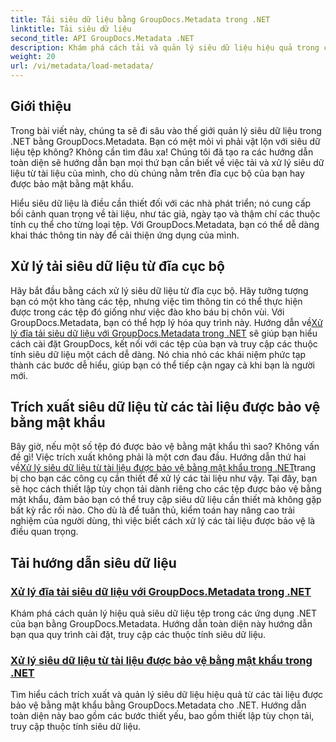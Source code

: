 ```yaml
---
title: Tải siêu dữ liệu bằng GroupDocs.Metadata trong .NET
linktitle: Tải siêu dữ liệu
second_title: API GroupDocs.Metadata .NET
description: Khám phá cách tải và quản lý siêu dữ liệu hiệu quả trong các ứng dụng .NET của bạn với GroupDocs.Metadata.
weight: 20
url: /vi/metadata/load-metadata/
---
```

## Giới thiệu

Trong bài viết này, chúng ta sẽ đi sâu vào thế giới quản lý siêu dữ liệu trong .NET bằng GroupDocs.Metadata. Bạn có mệt mỏi vì phải vật lộn với siêu dữ liệu tệp không? Không cần tìm đâu xa! Chúng tôi đã tạo ra các hướng dẫn toàn diện sẽ hướng dẫn bạn mọi thứ bạn cần biết về việc tải và xử lý siêu dữ liệu từ tài liệu của mình, cho dù chúng nằm trên đĩa cục bộ của bạn hay được bảo mật bằng mật khẩu. 

Hiểu siêu dữ liệu là điều cần thiết đối với các nhà phát triển; nó cung cấp bối cảnh quan trọng về tài liệu, như tác giả, ngày tạo và thậm chí các thuộc tính cụ thể cho từng loại tệp. Với GroupDocs.Metadata, bạn có thể dễ dàng khai thác thông tin này để cải thiện ứng dụng của mình.

## Xử lý tải siêu dữ liệu từ đĩa cục bộ
Hãy bắt đầu bằng cách xử lý siêu dữ liệu từ đĩa cục bộ. Hãy tưởng tượng bạn có một kho tàng các tệp, nhưng việc tìm thông tin có thể thực hiện được trong các tệp đó giống như việc đào kho báu bị chôn vùi. Với GroupDocs.Metadata, bạn có thể hợp lý hóa quy trình này. Hướng dẫn về[Xử lý đĩa tải siêu dữ liệu với GroupDocs.Metadata trong .NET](./handling-metadata-local-disk/) sẽ giúp bạn hiểu cách cài đặt GroupDocs, kết nối với các tệp của bạn và truy cập các thuộc tính siêu dữ liệu một cách dễ dàng. Nó chia nhỏ các khái niệm phức tạp thành các bước dễ hiểu, giúp bạn có thể tiếp cận ngay cả khi bạn là người mới.

## Trích xuất siêu dữ liệu từ các tài liệu được bảo vệ bằng mật khẩu
 Bây giờ, nếu một số tệp đó được bảo vệ bằng mật khẩu thì sao? Không vấn đề gì! Việc trích xuất không phải là một cơn đau đầu. Hướng dẫn thứ hai về[Xử lý siêu dữ liệu từ tài liệu được bảo vệ bằng mật khẩu trong .NET](./handling-metadata-from-password-protected-document/)trang bị cho bạn các công cụ cần thiết để xử lý các tài liệu như vậy. Tại đây, bạn sẽ học cách thiết lập tùy chọn tải dành riêng cho các tệp được bảo vệ bằng mật khẩu, đảm bảo bạn có thể truy cập siêu dữ liệu cần thiết mà không gặp bất kỳ rắc rối nào. Cho dù là để tuân thủ, kiểm toán hay nâng cao trải nghiệm của người dùng, thì việc biết cách xử lý các tài liệu được bảo vệ là điều quan trọng.

## Tải hướng dẫn siêu dữ liệu
### [Xử lý đĩa tải siêu dữ liệu với GroupDocs.Metadata trong .NET](./handling-metadata-local-disk/)
Khám phá cách quản lý hiệu quả siêu dữ liệu tệp trong các ứng dụng .NET của bạn bằng GroupDocs.Metadata. Hướng dẫn toàn diện này hướng dẫn bạn qua quy trình cài đặt, truy cập các thuộc tính siêu dữ liệu.
### [Xử lý siêu dữ liệu từ tài liệu được bảo vệ bằng mật khẩu trong .NET](./handling-metadata-from-password-protected-document/)
Tìm hiểu cách trích xuất và quản lý siêu dữ liệu hiệu quả từ các tài liệu được bảo vệ bằng mật khẩu bằng GroupDocs.Metadata cho .NET. Hướng dẫn toàn diện này bao gồm các bước thiết yếu, bao gồm thiết lập tùy chọn tải, truy cập thuộc tính siêu dữ liệu.